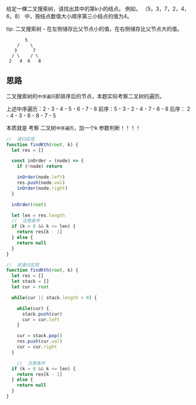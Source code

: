 给定一棵二叉搜索树，请找出其中的第k小的结点。 例如， （5，3，7，2，4，6，8） 中，按结点数值大小顺序第三小结点的值为4。

tip: 二叉搜索树 - 在左侧储存比父节点小的值，在右侧储存比父节点大的值。

```
       5
    /    \
   3      7
  / \    / \
 2   4  6   8
```

## 思路
二叉搜索树的`中序遍历`即排序后的节点，本题实际考察二叉树的遍历。

上述中序遍历：2 - 3 - 4 - 5 - 6 - 7 - 8
前序：5 - 3 - 2 - 4 - 7 - 6 - 8
后序： 2 - 4 - 3 - 6 - 8 - 7 - 5

本质就是 考察 二叉树`中序遍历`，加一个k 参数判断！！！！


```js
//  递归实现
function findKth(root, k) {
  let res = []

  const inOrder = (node) => {
    if (!node) return 

    inOrder(node.left)
    res.push(node.val)
    inOrder(node.right)
  }

  inOrder(root)

  let len = res.length
  //  注意条件
  if (k > 0 && k <= len) {
    return res[k - 1]
  } else {
    return null
  }
}

//  非递归实现
function findKth(root, k) {
  let res = []
  let stack = []
  let cur = root

  while(cur || stack.length > 0) {

    while(cur) {
      stack.push(cur)
      cur = cur.left
    }

    cur = stack.pop()
    res.push(cur.val)
    cur = cur.right
  }

    //  注意条件
  if (k > 0 && k <= len) {
    return res[k - 1]
  } else {
    return null
  }
}
```